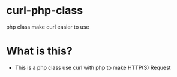 # curl-php-class
php class make curl easier to use

# What is this?
* This is a php class use curl with php to make HTTP(S) Request
